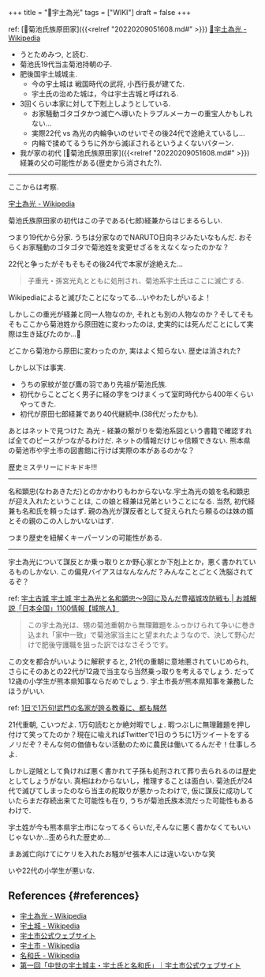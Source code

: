 +++
title = "📝宇土為光"
tags = ["WIKI"]
draft = false
+++

ref: [📝菊池氏族原田家]({{<relref "20220209051608.md#" >}}) [🔗宇土為光 - Wikipedia](https://ja.wikipedia.org/wiki/%E5%AE%87%E5%9C%9F%E7%82%BA%E5%85%89)

-   うとためみつ, と読む.
-   菊池氏19代当主菊池持朝の子.
-   肥後国宇土城城主.
    -   今の宇土城は 戦国時代の武将, 小西行長が建てた.
    -   宇土氏の治めた城は，今は宇土古城と呼ばれる.
-   3回くらい本家に対して下剋上しようとしている.
    -   お家騒動ゴタゴタかつ滅亡へ導いたトラブルメーカーの重宝人かもしれない...
    -   実際22代 vs 為光の内輪争いのせいでその後24代で途絶えているし...
    -   内輪で揉めてるうちに外から滅ぼされるというよくないパターン.
-   我が家の初代 [📝菊池氏族原田家]({{<relref "20220209051608.md#" >}}) 経兼の父の可能性がある(歴史から消された?).

---

ここからは考察.

[宇土為光 - Wikipedia](https://ja.wikipedia.org/wiki/%E5%AE%87%E5%9C%9F%E7%82%BA%E5%85%89)

菊池氏族原田家の初代はこの子である(七郎)経兼からはじまるらしい.

つまり19代から分家. うちは分家なのでNARUTO日向ネジみたいなもんだ.
おそらくお家騒動のゴタゴタで菊池姓を変更せざるをえなくなったのかな？

22代と争ったがそもそもその後24代で本家が途絶えた...

> 子重光・孫宮光丸とともに処刑され、菊池系宇土氏はここに滅亡する.

Wikipediaによると滅びたことになってる...いやわたしがいるよ！

しかしこの重光が経兼と同一人物なのか, それとも別の人物なのか？そしてそもそもここから菊池姓から原田姓に変わったのは,
史実的には死んだことにして実際は生き延びたのか...🤔

どこから菊池から原田に変わったのか, 実はよく知らない. 歴史は消された?

しかし以下は事実.

-   うちの家紋が並び鷹の羽であり先祖が菊池氏族.
-   初代からことごとく男子に経の字をつけまくって室町時代から400年くらいやってきた.
-   初代が原田七郎経兼であり40代継続中.(38代だったかも).

あとはネットで見つけた 為光 - 経兼の繋がりを菊池系図という書籍で確認すれば全てのピースがつながるわけだ. ネットの情報だけじゃ信頼できない. 熊本県の菊池市や宇土市の図書館に行けば実際の本があるのかな？

歴史ミステリーにドキドキ!!!

---

名和顕忠(なわあきただ)とのかかわりもわからないな.宇土為光の娘を名和顕忠が迎え入れたということは, この娘と経兼は兄弟ということになる. 当然, 初代経兼も名和氏を頼ったはず.
親の為光が謀反者として捉えられたら頼るのは妹の婿とその親のこの人しかいないはず.

つまり歴史を紐解くキーパーソンの可能性がある.

---

宇土為光について謀反とか乗っ取りとか野心家とか下剋上とか，悪く書かれているものしかない.
この偏見バイアスはなんなんだ？みんなことごとく洗脳されてるぞ？

ref: [宇土古城 宇土城 宇土為光と名和顕忠～9回に及んだ豊福城攻防戦も | お城解説「日本全国」1100情報【城旅人】](https://sirotabi.com/10763/)

> この宇土為光は、甥の菊池重朝から無理難題をふっかけられて争いに巻き込まれ「家中一致」で菊池家当主にと望まれたようなので、決して野心だけで肥後守護職を狙った訳ではなさそうです。

この文を都合がいいように解釈すると, 21代の重朝に意地悪されていじめられ, さらにそのあとの22代が12歳で当主なら当然乗っ取りを考えるでしょう. だって12歳の小学生が熊本県知事ならだめでしょう. 宇土市長が熊本県知事を兼務したほうがいい.

ref: [1日で1万句!武門の名家が誇る教養に、都も騒然](https://www.city.kikuchi.lg.jp/ichizoku/q/aview/102/2016.html)

21代重朝, こいつだよ. 1万句読むとか絶対暇でしょ.
暇つぶしに無理難題を押し付けて笑ってたのか？現在に喩えればTwitterで1日のうちに1万ツイートをするノリだぞ？そんな何の価値もない活動のために農民は働いてるんだぞ！仕事しろよ.

しかし逆賊として負ければ悪く書かれて子孫も処刑されて葬り去られるのは歴史としてしょうがない.
真相はわからないし，推理することは面白い. 菊池氏が24代で滅びてしまったのなら当主の舵取りが悪かったわけで, 仮に謀反に成功していたらまだ存続出来てた可能性も在り,
うちが菊池氏族本流だった可能性もあるわけで.

宇土姓が今も熊本県宇土市になってるくらいだ,そんなに悪く書かなくてもいいじゃないか...歪められた歴史め...

まあ滅亡向けてにケリを入れたお騒がせ張本人には違いないかな笑

いや22代の小学生が悪いな.


## References {#references}

-   [宇土為光 - Wikipedia](https://ja.wikipedia.org/wiki/%E5%AE%87%E5%9C%9F%E7%82%BA%E5%85%89)
-   [宇土城 - Wikipedia](https://ja.wikipedia.org/wiki/%E5%AE%87%E5%9C%9F%E5%9F%8E)
-   [宇土市公式ウェブサイト](https://www.city.uto.lg.jp/)
-   [宇土市 - Wikipedia](https://ja.wikipedia.org/wiki/%E5%AE%87%E5%9C%9F%E5%B8%82)
-   [名和氏 - Wikipedia](https://ja.wikipedia.org/wiki/%E5%90%8D%E5%92%8C%E6%B0%8F)
-   [第一回「中世の宇土城主・宇土氏と名和氏」｜宇土市公式ウェブサイト](https://www.city.uto.lg.jp/museum/article/view/33/318.html)
